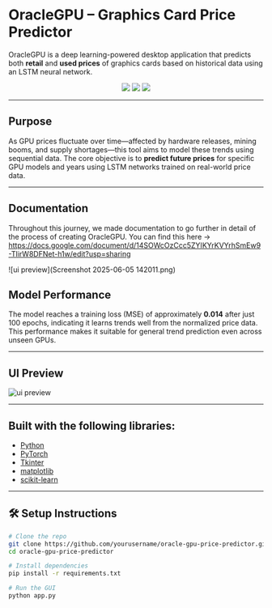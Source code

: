 # OracleGPU – Graphics Card Price Predictor

OracleGPU is a deep learning-powered desktop application that predicts both **retail** and **used prices** of graphics cards based on historical data using an LSTM neural network.

<p align="center">
  <img src="https://img.shields.io/badge/Machine%20Learning-PyTorch-red">
  <img src="https://img.shields.io/badge/UI-Tkinter-blue">
  <img src="https://img.shields.io/badge/Price%20Forecasting-GPUs-green">
</p>

---

## Purpose

As GPU prices fluctuate over time—affected by hardware releases, mining booms, and supply shortages—this tool aims to model these trends using sequential data. The core objective is to **predict future prices** for specific GPU models and years using LSTM networks trained on real-world price data.

---

## Documentation

Throughout this journey, we made documentation to go further in detail of the process of creating OracleGPU. You can find this here -> https://docs.google.com/document/d/14SOWcOzCcc5ZYIKYrKVYrhSmEw9-TIirW8DFNet-h1w/edit?usp=sharing

![ui preview](Screenshot 2025-06-05 142011.png)


## Model Performance

The model reaches a training loss (MSE) of approximately **0.014** after just 100 epochs, indicating it learns trends well from the normalized price data. This performance makes it suitable for general trend prediction even across unseen GPUs.

---

## UI Preview

![ui preview](ui_preview_placeholder.png)

---

## Built with the following libraries:

- [Python](https://www.python.org/)
- [PyTorch](https://pytorch.org/)
- [Tkinter](https://docs.python.org/3/library/tkinter.html)
- [matplotlib](https://matplotlib.org/)
- [scikit-learn](https://scikit-learn.org/)

---

## 🛠️ Setup Instructions

```bash
# Clone the repo
git clone https://github.com/yourusername/oracle-gpu-price-predictor.git
cd oracle-gpu-price-predictor

# Install dependencies
pip install -r requirements.txt

# Run the GUI
python app.py
